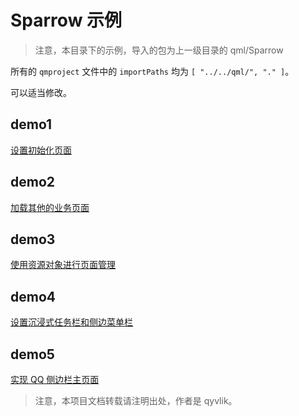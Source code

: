 # Sparrow 示例

> 注意，本目录下的示例，导入的包为上一级目录的 qml/Sparrow

所有的 `qmproject` 文件中的 `importPaths` 均为 `[ "../../qml/", "." ]`。

可以适当修改。

## demo1 

[设置初始化页面](demo1/readme.md)

## demo2

[加载其他的业务页面](demo2/readme.md)

## demo3

[使用资源对象进行页面管理](demo3/readme.md)

## demo4

[设置沉浸式任务栏和侧边菜单栏](demo4/readme.md)

## demo5

[实现 QQ 侧边栏主页面](demo5/readme.md)

> 注意，本项目文档转载请注明出处，作者是 qyvlik。


